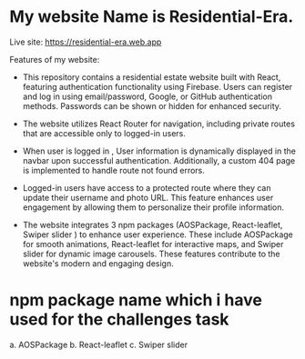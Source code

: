 # My website Name is Residential-Era.
Live site: https://residential-era.web.app

Features of my website:
- This repository contains a residential estate website built with React, featuring authentication functionality using Firebase. Users can register and log in using email/password, Google, or GitHub authentication methods. Passwords can be shown or hidden for enhanced security.

- The website utilizes React Router for navigation, including private routes that are accessible only to logged-in users.

- When user is logged in , User information is dynamically displayed in the navbar upon successful authentication. Additionally, a custom 404 page is implemented to handle route not found errors.

- Logged-in users have access to a protected route where they can update their username and photo URL. This feature enhances user engagement by allowing them to personalize their profile information.

- The website integrates 3 npm packages (AOSPackage, React-leaflet, Swiper slider ) to enhance user experience. These include AOSPackage for smooth animations, React-leaflet for interactive maps, and Swiper slider for dynamic image carousels. These features contribute to the website's modern and engaging design.


# npm package name which i have used for the  challenges task
 a. AOSPackage
 b. React-leaflet
 c. Swiper slider
 
